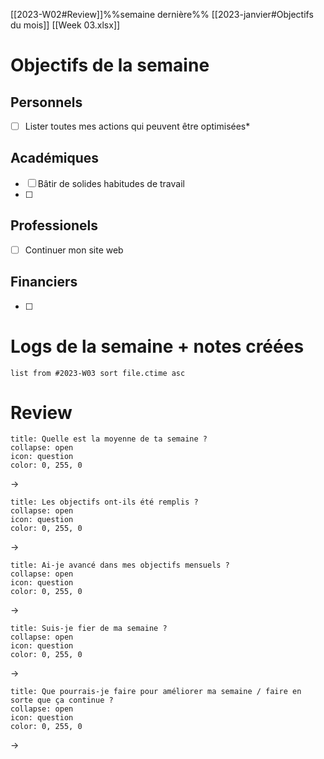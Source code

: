 [[2023-W02#Review]]%%semaine dernière%%
[[2023-janvier#Objectifs du mois]]
[[Week 03.xlsx]]

# Objectifs de la semaine
## Personnels
- [ ] Lister toutes mes actions qui peuvent être optimisées*
## Académiques
- [ ] Bâtir de solides habitudes de travail
- [ ] 
## Professionels
- [ ] Continuer mon site web
## Financiers
- [ ] 

# Logs de la semaine + notes créées
```dataview
list from #2023-W03 sort file.ctime asc
```

# Review
```ad-help
title: Quelle est la moyenne de ta semaine ?
collapse: open
icon: question
color: 0, 255, 0
```
-> 

```ad-help
title: Les objectifs ont-ils été remplis ?
collapse: open
icon: question
color: 0, 255, 0
```
-> 

```ad-help
title: Ai-je avancé dans mes objectifs mensuels ?
collapse: open
icon: question
color: 0, 255, 0
```
->

```ad-help
title: Suis-je fier de ma semaine ?
collapse: open
icon: question
color: 0, 255, 0
```
->

```ad-help
title: Que pourrais-je faire pour améliorer ma semaine / faire en sorte que ça continue ?
collapse: open
icon: question
color: 0, 255, 0
```
-> 